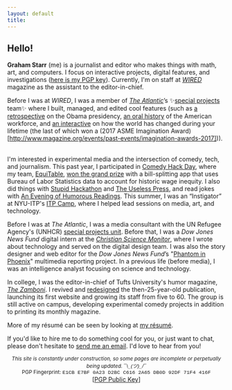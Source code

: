 ```yaml
---
layout: default
title: 
---
```


## Hello!   

  
<!-- <marquee direction="down" behavior="alternate" style="position:absolute;top:0;bottom:0;left:0;right:0;z-index:-1;height:100%;width:100%;"> --> 
<marquee direction="right" loop="1" scrollamount="7" style="position:absolute;right:0;z-index:-1;width:100%;">
<img src="http://gstarr.me/projects/images/me.png" alt="it me!" title="it me! (Photo credit: Kristie Chua)" style="float:left;width:25%;margin-right:15px;margin-top:5px"> 
</marquee>  
<!--
<marquee direction="up" behavior="alternate" style="position:absolute;bottom:0;left:0;right:0;z-index:-1;height:100%;width:100%;">
<marquee direction="right" loop="1" behavior="scroll" scrollamount="7">
<img src="http://www.clipartbest.com/cliparts/dT6/o5b/dT6o5b7Ec.png" alt="DVD" title="remember this?"> 
</marquee></marquee>   

<marquee direction="down" behavior="alternate" style="position:absolute;bottom:0;left:0;right:0;z-index:-1;width:100%;height:100%;">
<marquee loop="1" behavior="scroll" direction="left" scrollamount="7">
<img src="http://i3.kym-cdn.com/photos/images/original/000/815/427/d71.gif" alt="HaHaHa" title="lol"> 
</marquee></marquee>

<marquee direction="up" behavior="alternate" style="position:absolute;bottom:0;left:0;right:0;z-index:-1;width:100%;height:100%;">
<marquee loop="1" behavior="scroll" direction="left" scrollamount="5">
<h1>wow™ what a great website</h1>
</marquee></marquee>   

<marquee direction="right" loop="2" style="position:absolute;bottom:0;left:0;right:0;z-index:-1;height:100%;width:100%;">
<img src="http://build.gstarr.me/portfolio2/tvbkgnd.gif" alt="unicorn.gif" title="I am disrupting the Net" style="width:10%;"> 
</marquee> -->          
  
**Graham Starr** (me) is a journalist and editor who makes things with math, art, and computers. I focus on interactive projects, digital features, and investigations ([here is my PGP key](https://pgp.mit.edu/pks/lookup?op=get&search=0xDB0D92DF71F4416F)). Currently, I'm on staff at [*WIRED*](https://www.wired.com/) magazine as the assistant to the editor-in-chief.   

Before I was at *WIRED*, I was a member of *[The Atlantic](http://www.theatlantic.com)*’s ✨[special projects](http://theatlantic.com/projects) team✨ where I built, managed, and edited cool features (such as [a retrospective](https://www.theatlantic.com/projects/the-obama-era/) on the Obama presidency, [an oral history](http://www.theatlantic.com/projects/inside-jobs/) of the American workforce, and [an interactive](https://www.theatlantic.com/timeline/) on how the world has changed during your lifetime (the last of which won a (2017 ASME Imagination Award)[http://www.magazine.org/events/past-events/imagination-awards-2017])).   

I'm interested in experimental media and the intersection of comedy, tech, and journalism. This past year, I participated in [Comedy Hack Day](www.comedyhackday.org/sf-2016), where my team, [EquiTable](http://www.equitableapp.com/), [won the grand prize](https://www.youtube.com/watch?v=ZlR1Y2Lwz48) with a bill-splitting app that uses Bureau of Labor Statistics data to account for historic wage inequity. I also did things with [Stupid Hackathon](http://www.stupidhackathon.com) and [The Useless Press](http://www.uselesspress.org/), and read jokes with [An Evening of Humorous Readings](http://humorousreadings.tumblr.com/). This summer, I was an “Instigator” at NYU-ITP's [ITP Camp](https://itp.nyu.edu/camp2017/), where I helped lead sessions on media, art, and technology.      

Before I was at *The Atlantic*, I was a media consultant with the UN Refugee Agency's (UNHCR) [special projects unit](http://projecthive.nyc/). Before that, I was a *Dow Jones News Fund* digital intern at the *[Christian Science Monitor](http://www.csmonitor.com/About/People/Graham-Starr)*, where I wrote about technology and served on the digital design team. I was also the story designer and web editor for the *Dow Jones News Fund*’s "[Phantom in Phoenix](http://djnf.atavist.com/)" multimedia reporting project. In a previous life (before media), I was an intelligence analyst focusing on science and technology.     

In college, I was the editor-in-chief of Tufts University's humor magazine, *[The Zamboni](http://www.tuftszamboni.com/)*. I revived and [redesigned](http://dropr.com/gstarr/57501/humor_magazine_redesign/) the then-25-year-old publication, launching its first website and growing its staff from five to 60. The group is still active on campus, developing experimental comedy projects in addition to printing its monthly magazine.    

More of my résumé can be seen by looking at [my résumé](http://gstarr.me/projects/resume).  

If you'd like to hire me to do something cool for you, or just want to chat, please don't hesitate to <a href="mailto:&#104;&#101;&#108;&#108;&#111;&#064;&#103;&#115;&#116;&#097;&#114;&#114;&#046;&#109;&#101;?subject=Hi%20Graham%21">send me an email</a>. I'd love to hear from you!   

<center><small><i>This site is constantly under construction, so some pages are incomplete or perpetually being updated.<font style="font-family:sans-serif;"> ¯\_(ツ)_/¯</font></i></small></center>   

<center><small>PGP Fingerprint: <font style="font-family:Courier">E1CB E7BF 0A23 D2BC C616 2A65 DB0D 92DF 71F4 416F</font></small></center>  

<center>[<a href="https://pgp.mit.edu/pks/lookup?op=get&search=0xDB0D92DF71F4416F">PGP Public Key</a>]</center>  


<div class="home">
<!--
  <div class="posts">
    {% for post in paginator.posts %}
      <div class="post py3">
        <p class="post-meta">{{ post.date | date: site.date_format }}</p>
        <a href="{{ post.url | prepend: site.baseurl }}" class="post-link"><h3 class="h1 post-title">{{ post.title }}</h3></a>
        <p class="post-summary">
          {% if post.summary %}
            {{ post.summary }}
          {% else %}
            {{ post.excerpt }}
          {% endif %}
        </p>
      </div>
    {% endfor %}
  </div>

  {% include pagination.html %}
-->  
</div>

<script>
  (function(i,s,o,g,r,a,m){i['GoogleAnalyticsObject']=r;i[r]=i[r]||function(){
  (i[r].q=i[r].q||[]).push(arguments)},i[r].l=1*new Date();a=s.createElement(o),
  m=s.getElementsByTagName(o)[0];a.async=1;a.src=g;m.parentNode.insertBefore(a,m)
  })(window,document,'script','//www.google-analytics.com/analytics.js','ga');

  ga('create', 'UA-57711230-4', 'auto');
  ga('send', 'pageview');

</script>
